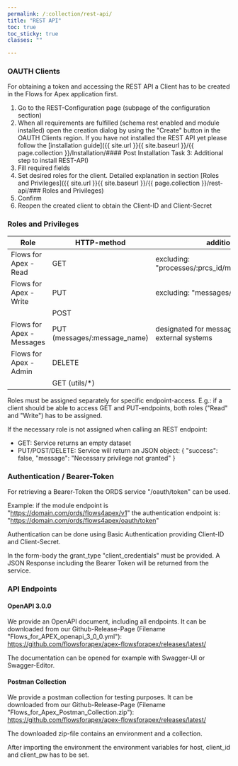 ```yaml
---
permalink: /:collection/rest-api/
title: "REST API"
toc: true
toc_sticky: true
classes: ""

---
```


### OAUTH Clients

For obtaining a token and accessing the REST API a Client has to be created in the Flows for Apex application first. 
1.  Go to the REST-Configuration page (subpage of the configuration section)
2.  When all requirements are fulfilled (schema rest enabled and module installed) open the creation dialog by using the "Create" button in the OAUTH Clients region. If you have not installed the REST API yet please follow the [installation guide]({{ site.url }}{{ site.baseurl }}/{{ page.collection }}/Installation/#### Post Installation Task 3: Additional step to install REST-API)
3.  Fill required fields
4.  Set desired roles for the client. Detailed explanation in section [Roles and Privileges]({{ site.url }}{{ site.baseurl }}/{{ page.collection }}/rest-api/### Roles and Privileges)
5.  Confirm
6.  Reopen the created client to obtain the Client-ID and Client-Secret

### Roles and Privileges

| Role  | HTTP-method | additional info |
|---|---|---|
| Flows for Apex - Read  | GET | excluding: "processes/:prcs_id/message_subscriptions"  |
| Flows for Apex - Write  | PUT | excluding: "messages/:message_name" |
|   | POST |   |
| Flows for Apex - Messages  | PUT (messages/:message_name) | designated for messaging updates from external systems |
| Flows for Apex - Admin  | DELETE |   |
|   | GET (utils/*) | |

Roles must be assigned separately for specific endpoint-access. 
E.g.: if a client should be able to access GET and PUT-endpoints, both roles ("Read" and "Write") has to be assigned. 

If the necessary role is not assigned when calling an REST endpoint:
-  GET: Service returns an empty dataset 
-  PUT/POST/DELETE: Service will return an JSON object: { "success": false, "message": "Necessary privilege not granted" }

### Authentication / Bearer-Token

For retrieving a Bearer-Token the ORDS service "/oauth/token" can be used. 

Example: if the module endpoint is "https://domain.com/ords/flows4apex/v1" the authentication endpoint is: "https://domain.com/ords/flows4apex/oauth/token"

Authentication can be done using Basic Authentication providing Client-ID and Client-Secret. 

In the form-body the grant_type "client_credentials" must be provided. A JSON Response including the Bearer Token will be returned from the service. 

### API Endpoints

#### OpenAPI 3.0.0

We provide an OpenAPI document, including all endpoints. 
It can be downloaded from our Github-Release-Page (Filename "Flows_for_APEX_openapi_3_0_0.yml"): https://github.com/flowsforapex/apex-flowsforapex/releases/latest/

The documentation can be opened for example with Swagger-UI or Swagger-Editor.

#### Postman Collection

We provide a postman collection for testing purposes.
It can be downloaded from our Github-Release-Page (Filename "Flows_for_Apex_Postman_Collection.zip"): https://github.com/flowsforapex/apex-flowsforapex/releases/latest/

The downloaded zip-file contains an environment and a collection. 

After importing the environment the environment variables for host, client_id and client_pw has to be set. 